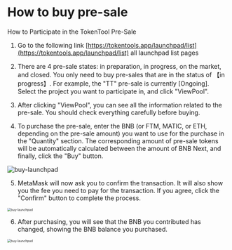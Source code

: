 # How to buy pre-sale

How to Participate in the TokenTool Pre-Sale

1. Go to the following link [https://tokentools.app/launchpad/list](https://tokentools.app/launchpad/list) all launchpad list pages
1. There are 4 pre-sale states: in preparation, in progress, on the market, and closed. You only need to buy pre-sales that are in the status of 【in progress】. For example, the "TT" pre-sale is currently [Ongoing]. Select the project you want to participate in, and click "ViewPool".
1. After clicking "ViewPool", you can see all the information related to the pre-sale. You should check everything carefully before buying.

4. To purchase the pre-sale, enter the BNB (or FTM, MATIC, or ETH, depending on the pre-sale amount) you want to use for the purchase in the "Quantity" section. The corresponding amount of pre-sale tokens will be automatically calculated between the amount of BNB Next, and finally, click the "Buy" button.

![buy-launchpad](../.gitbook/assets/launchpad/Snipaste_2022-05-08_19-37-55.png)

5. MetaMask will now ask you to confirm the transaction. It will also show you the fee you need to pay for the transaction. If you agree, click the "Confirm" button to complete the process.



<img src="../.gitbook/assets/launchpad/Snipaste_2022-05-08_19-38-35.png" alt="buy-launchpad" style="zoom:50%;" />



6. After purchasing, you will see that the BNB you contributed has changed, showing the BNB balance you purchased.



<img src="../.gitbook/assets/launchpad/Snipaste_2022-05-08_19-39-11.png" alt="buy-launchpad" style="zoom:50%;" />